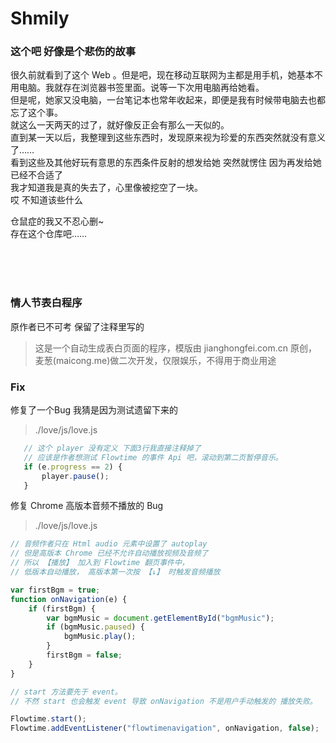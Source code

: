# Shmily

### 这个吧 好像是个悲伤的故事

很久前就看到了这个 Web 。但是吧，现在移动互联网为主都是用手机，她基本不用电脑。我就存在浏览器书签里面。说等一下次用电脑再给她看。<br/>
但是呢，她家又没电脑，一台笔记本也常年收起来，即便是我有时候带电脑去也都忘了这个事。<br/>
就这么一天两天的过了，就好像反正会有那么一天似的。<br/>
直到某一天以后，我整理到这些东西时，发现原来视为珍爱的东西突然就没有意义了……<br/>
看到这些及其他好玩有意思的东西条件反射的想发给她 突然就愣住 因为再发给她已经不合适了<br/>
我才知道我是真的失去了，心里像被挖空了一块。<br/>
哎 不知道该些什么<br/>

仓鼠症的我又不忍心删~<br/>
存在这个仓库吧……

<br/><br/><br/>



### 情人节表白程序
原作者已不可考 保留了注释里写的
> 这是一个自动生成表白页面的程序，模版由 jianghongfei.com.cn 原创，麦葱(maicong.me)做二次开发，仅限娱乐，不得用于商业用途

### Fix
修复了一个Bug 我猜是因为测试遗留下来的
> ./love/js/love.js
```javascript
   // 这个 player 没有定义 下面3行我直接注释掉了
   // 应该是作者想测试 Flowtime 的事件 Api 吧，滚动到第二页暂停音乐。
   if (e.progress == 2) {
       player.pause();
   }
```

修复 Chrome 高版本音频不播放的 Bug
> ./love/js/love.js
```javascript
// 音频作者只在 Html audio 元素中设置了 autoplay
// 但是高版本 Chrome 已经不允许自动播放视频及音频了
// 所以 【播放】 加入到 Flowtime 翻页事件中，
// 低版本自动播放， 高版本第一次按 【↓】 时触发音频播放

var firstBgm = true;
function onNavigation(e) {
    if (firstBgm) {
        var bgmMusic = document.getElementById("bgmMusic");
        if (bgmMusic.paused) {
            bgmMusic.play();
        }
        firstBgm = false;
    }
}

// start 方法要先于 event。
// 不然 start 也会触发 event 导致 onNavigation 不是用户手动触发的 播放失败。

Flowtime.start();
Flowtime.addEventListener("flowtimenavigation", onNavigation, false);
```